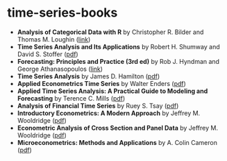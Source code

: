 # time-series-books

- **Analysis of Categorical Data with R** by Christopher R. Bilder and Thomas M. Loughin ([link](https://www.amazon.com/Analysis-Categorical-Chapman-Statistical-Science/dp/1439855676))
- **Time Series Analysis and Its Applications** by Robert H. Shumway and David S. Stoffer ([pdf](http://www.stat.ucla.edu/~frederic/415/S23/tsa4.pdf))
- **Forecasting: Principles and Practice (3rd ed)** by Rob J. Hyndman and George Athanasopoulos ([link](https://otexts.com/fpp3/index.html))
- **Time Series Analysis** by James D. Hamilton ([pdf](http://mayoral.iae-csic.org/timeseries2021/hamilton.pdf))
- **Applied Econometrics Time Series** by Walter Enders ([pdf](https://new.mmf.lnu.edu.ua/wp-content/uploads/2018/03/enders_applied_econometric_time_series.pdf))
- **Applied Time Series Analysis: A Practical Guide to Modeling and Forecasting** by Terence C. Mills ([pdf](http://repo.darmajaya.ac.id/5635/1/Applied%20Time%20Series%20Analysis_%20A%20Practical%20Guide%20to%20Modeling%20and%20Forecasting%20%28%20PDFDrive%20%29.pdf))
- **Analysis of Financial Time Series** by Ruey S. Tsay ([pdf](https://cpb-us-w2.wpmucdn.com/blog.nus.edu.sg/dist/0/6796/files/2017/03/analysis-of-financial-time-series-copy-2ffgm3v.pdf))
- **Introductory Econometrics: A Modern Approach** by Jeffrey M. Wooldridge ([pdf](https://economics.ut.ac.ir/documents/3030266/14100645/Jeffrey_M._Wooldridge_Introductory_Econometrics_A_Modern_Approach__2012.pdf))
- **Econometric Analysis of Cross Section and Panel Data** by Jeffrey M. Wooldridge ([pdf](https://ipcig.org/evaluation/apoio/Wooldridge%20-%20Cross-section%20and%20Panel%20Data.pdf))
- **Microeconometrics: Methods and Applications** by A. Colin Cameron ([pdf](https://ipcig.org/evaluation/apoio/Microeconometrics%20-%20Methods%20and%20Applications.pdf))
